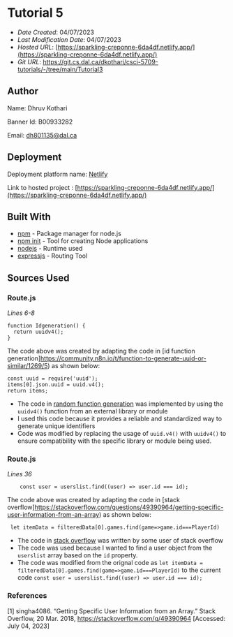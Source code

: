 # Tutorial 5

* *Date Created*: 04/07/2023
* *Last Modification Date*: 04/07/2023
* *Hosted URL*: [https://sparkling-creponne-6da4df.netlify.app/](https://sparkling-creponne-6da4df.netlify.app/)
* *Git URL*: https://git.cs.dal.ca/dkothari/csci-5709-tutorials/-/tree/main/Tutorial3

## Author

Name: Dhruv Kothari

Banner Id: B00933282

Email: dh801135@dal.ca 

## Deployment

Deployment platform name: [Netlify](https://www.netlify.com/)

Link to hosted project : [https://sparkling-creponne-6da4df.netlify.app/](https://sparkling-creponne-6da4df.netlify.app/)


## Built With

* [npm](https://www.npmjs.com/) - Package manager for node.js
* [npm init](https://create-react-app.dev/) - Tool for creating Node applications
* [nodejs](https://nodejs.org/en) - Runtime used
* [expressjs](https://nodejs.org/en) - Routing Tool

## Sources Used
### Route.js

*Lines 6-8*

```
function Idgeneration() {
  return uuidv4();
}
```

The code above was created by adapting the code in [id function generation]https://community.n8n.io/t/function-to-generate-uuid-or-similar/1269/5) as shown below: 

```
const uuid = require('uuid');
items[0].json.uuid = uuid.v4();
return items;
```

- The code in [random function generation](https://community.n8n.io/t/function-to-generate-uuid-or-similar/1269/5) was implemented by using the `uuidv4()` function from an external library or module
- I used this code because it provides a reliable and standardized way to generate unique identifiers
-  Code was modified by replacing the usage of `uuid.v4()` with `uuidv4()` to ensure compatibility with the specific library or module being used.


### Route.js

*Lines 36*

```
    const user = userslist.find((user) => user.id === id);

```

The code above was created by adapting the code in [stack overflow]https://stackoverflow.com/questions/49390964/getting-specific-user-information-from-an-array) as shown below: 

```
 let itemData = filteredData[0].games.find(game=>game.id===PlayerId)

```
- The code in [stack overflow](https:https://getbootstrap.com/docs/5.0/forms/form-control/ ) was written by some user of stack overflow
- The code was used because I wanted to find a user object from the `userslist` array based on the `id` property.
- The code was modified from the orignal code as `let itemData = filteredData[0].games.find(game=>game.id===PlayerId)` to the current code `const user = userslist.find((user) => user.id === id);`


### References

[1] singha4086. “Getting Specific User Information from an Array.” Stack Overflow, 20 Mar. 2018, https://stackoverflow.com/q/49390964 [Accessed: July 04, 2023]



